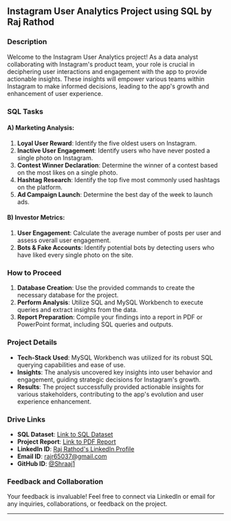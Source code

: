 ## Instagram User Analytics Project using SQL by Raj Rathod

### Description
Welcome to the Instagram User Analytics project! As a data analyst collaborating with Instagram's product team, your role is crucial in deciphering user interactions and engagement with the app to provide actionable insights. These insights will empower various teams within Instagram to make informed decisions, leading to the app's growth and enhancement of user experience.

### SQL Tasks
#### A) Marketing Analysis:
1. **Loyal User Reward**: Identify the five oldest users on Instagram.
2. **Inactive User Engagement**: Identify users who have never posted a single photo on Instagram.
3. **Contest Winner Declaration**: Determine the winner of a contest based on the most likes on a single photo.
4. **Hashtag Research**: Identify the top five most commonly used hashtags on the platform.
5. **Ad Campaign Launch**: Determine the best day of the week to launch ads.

#### B) Investor Metrics:
1. **User Engagement**: Calculate the average number of posts per user and assess overall user engagement.
2. **Bots & Fake Accounts**: Identify potential bots by detecting users who have liked every single photo on the site.

### How to Proceed
1. **Database Creation**: Use the provided commands to create the necessary database for the project.
2. **Perform Analysis**: Utilize SQL and MySQL Workbench to execute queries and extract insights from the data.
3. **Report Preparation**: Compile your findings into a report in PDF or PowerPoint format, including SQL queries and outputs.

### Project Details
- **Tech-Stack Used**: MySQL Workbench was utilized for its robust SQL querying capabilities and ease of use.
- **Insights**: The analysis uncovered key insights into user behavior and engagement, guiding strategic decisions for Instagram's growth.
- **Results**: The project successfully provided actionable insights for various stakeholders, contributing to the app's evolution and user experience enhancement.

### Drive Links
- **SQL Dataset**: [Link to SQL Dataset](https://docs.google.com/document/d/1-WhNRX1iYJIz7e5l28DMPWgsPklpE_w6/edit?rtpof=true&sd=true)
- **Project Report**: [Link to PDF Report](https://drive.google.com/file/d/1vQVKzEIe4pexD7-DCpOAaktymms5PfDl/view?usp=drive_link)
- **LinkedIn ID**: [Raj Rathod's LinkedIn Profile](https://www.linkedin.com/in/rajrathod54321/)
- **Email ID**: rajr65037@gmail.com
- **GitHub ID**: [@Shraaj1](https://github.com/Shraaj1)

### Feedback and Collaboration
Your feedback is invaluable! Feel free to connect via LinkedIn or email for any inquiries, collaborations, or feedback on the project.

---
